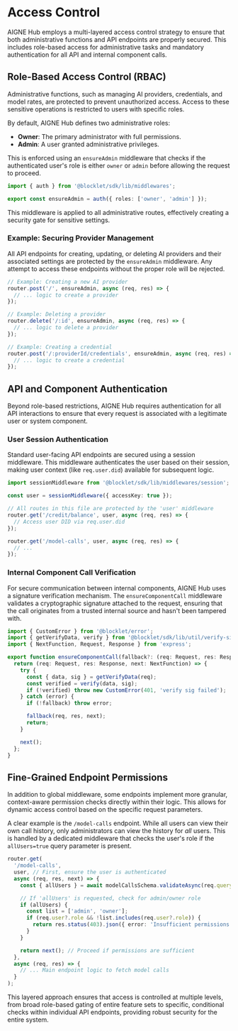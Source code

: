 # Access Control

AIGNE Hub employs a multi-layered access control strategy to ensure that both administrative functions and API endpoints are properly secured. This includes role-based access for administrative tasks and mandatory authentication for all API and internal component calls.

## Role-Based Access Control (RBAC)

Administrative functions, such as managing AI providers, credentials, and model rates, are protected to prevent unauthorized access. Access to these sensitive operations is restricted to users with specific roles.

By default, AIGNE Hub defines two administrative roles:

*   **Owner**: The primary administrator with full permissions.
*   **Admin**: A user granted administrative privileges.

This is enforced using an `ensureAdmin` middleware that checks if the authenticated user's role is either `owner` or `admin` before allowing the request to proceed.

```typescript security.ts icon=logos:typescript
import { auth } from '@blocklet/sdk/lib/middlewares';

export const ensureAdmin = auth({ roles: ['owner', 'admin'] });
```

This middleware is applied to all administrative routes, effectively creating a security gate for sensitive settings.

### Example: Securing Provider Management

All API endpoints for creating, updating, or deleting AI providers and their associated settings are protected by the `ensureAdmin` middleware. Any attempt to access these endpoints without the proper role will be rejected.

```typescript routes/ai-providers.ts icon=logos:typescript
// Example: Creating a new AI provider
router.post('/', ensureAdmin, async (req, res) => {
  // ... logic to create a provider
});

// Example: Deleting a provider
router.delete('/:id', ensureAdmin, async (req, res) => {
  // ... logic to delete a provider
});

// Example: Creating a credential
router.post('/:providerId/credentials', ensureAdmin, async (req, res) => {
  // ... logic to create a credential
});
```

## API and Component Authentication

Beyond role-based restrictions, AIGNE Hub requires authentication for all API interactions to ensure that every request is associated with a legitimate user or system component.

### User Session Authentication

Standard user-facing API endpoints are secured using a session middleware. This middleware authenticates the user based on their session, making user context (like `req.user.did`) available for subsequent logic.

```typescript routes/user.ts icon=logos:typescript
import sessionMiddleware from '@blocklet/sdk/lib/middlewares/session';

const user = sessionMiddleware({ accessKey: true });

// All routes in this file are protected by the 'user' middleware
router.get('/credit/balance', user, async (req, res) => {
  // Access user DID via req.user.did
});

router.get('/model-calls', user, async (req, res) => {
  // ...
});
```

### Internal Component Call Verification

For secure communication between internal components, AIGNE Hub uses a signature verification mechanism. The `ensureComponentCall` middleware validates a cryptographic signature attached to the request, ensuring that the call originates from a trusted internal source and hasn't been tampered with.

```typescript security.ts icon=logos:typescript
import { CustomError } from '@blocklet/error';
import { getVerifyData, verify } from '@blocklet/sdk/lib/util/verify-sign';
import { NextFunction, Request, Response } from 'express';

export function ensureComponentCall(fallback?: (req: Request, res: Response, next: NextFunction) => any) {
  return (req: Request, res: Response, next: NextFunction) => {
    try {
      const { data, sig } = getVerifyData(req);
      const verified = verify(data, sig);
      if (!verified) throw new CustomError(401, 'verify sig failed');
    } catch (error) {
      if (!fallback) throw error;

      fallback(req, res, next);
      return;
    }

    next();
  };
}
```

## Fine-Grained Endpoint Permissions

In addition to global middleware, some endpoints implement more granular, context-aware permission checks directly within their logic. This allows for dynamic access control based on the specific request parameters.

A clear example is the `/model-calls` endpoint. While all users can view their own call history, only administrators can view the history for *all* users. This is handled by a dedicated middleware that checks the user's role if the `allUsers=true` query parameter is present.

```typescript routes/user.ts icon=logos:typescript
router.get(
  '/model-calls',
  user, // First, ensure the user is authenticated
  async (req, res, next) => {
    const { allUsers } = await modelCallsSchema.validateAsync(req.query, { stripUnknown: true });

    // If 'allUsers' is requested, check for admin/owner role
    if (allUsers) {
      const list = ['admin', 'owner'];
      if (req.user?.role && !list.includes(req.user?.role)) {
        return res.status(403).json({ error: 'Insufficient permissions. Admin or owner role required.' });
      }
    }

    return next(); // Proceed if permissions are sufficient
  },
  async (req, res) => {
    // ... Main endpoint logic to fetch model calls
  }
);
```
This layered approach ensures that access is controlled at multiple levels, from broad role-based gating of entire feature sets to specific, conditional checks within individual API endpoints, providing robust security for the entire system.